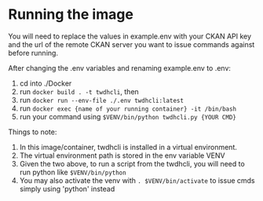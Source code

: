 # Running the image

You will need to replace the values in example.env with your CKAN API key and the url of the remote CKAN server you want to issue commands against before running.

After changing the .env variables and renaming example.env to .env:

1. cd into ./Docker
2. run `docker build . -t twdhcli`, then 
3. run `docker run --env-file ./.env twdhcli:latest`
4. run `docker exec {name of your running container} -it /bin/bash`
5. run your command using `$VENV/bin/python twdhcli.py {YOUR CMD}`

Things to note:

1. In this image/container, twdhcli is installed in a virtual environment.
2. The virtual environment path is stored in the env variable VENV
3. Given the two above, to run a script from the twdhcli, you will need to run python like `$VENV/bin/python`
4. You may also activate the venv with `. $VENV/bin/activate` to issue cmds simply using 'python' instead
